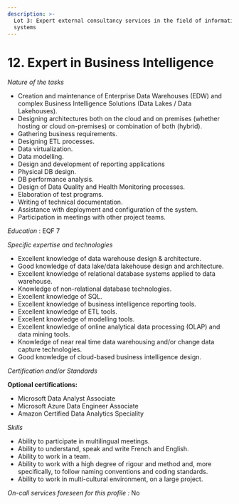 ```yaml
---
description: >-
  Lot 3: Expert external consultancy services in the field of information
  systems
---
```


# 12. Expert in Business Intelligence

_Nature of the tasks_

* Creation and maintenance of Enterprise Data Warehouses (EDW) and complex Business Intelligence Solutions (Data Lakes / Data Lakehouses).
* Designing architectures both on the cloud and on premises (whether hosting or cloud on-premises) or combination of both (hybrid).
* Gathering business requirements.
* Designing ETL processes.
* Data virtualization.
* Data modelling.
* Design and development of reporting applications
* Physical DB design.
* DB performance analysis.
* Design of Data Quality and Health Monitoring processes.
* Elaboration of test programs.
* Writing of technical documentation.
* Assistance with deployment and configuration of the system.
* Participation in meetings with other project teams.

_Education_ : EQF 7

_Specific expertise and technologies_

* Excellent knowledge of data warehouse design & architecture.
* Good knowledge of data lake/data lakehouse design and architecture.
* Excellent knowledge of relational database systems applied to data warehouse.
* Knowledge of non-relational database technologies.
* Excellent knowledge of SQL.
* Excellent knowledge of business intelligence reporting tools.
* Excellent knowledge of ETL tools.
* Excellent knowledge of modelling tools.
* Excellent knowledge of online analytical data processing (OLAP) and data mining tools.
* Knowledge of near real time data warehousing and/or change data capture technologies.
* Good knowledge of cloud-based business intelligence design.

_Certification and/or Standards_

**Optional certifications:**

* Microsoft Data Analyst Associate
* Microsoft Azure Data Engineer Associate
* Amazon Certified Data Analytics Speciality

_Skills_

* Ability to participate in multilingual meetings.
* Ability to understand, speak and write French and English.
* Ability to work in a team.
* Ability to work with a high degree of rigour and method and, more specifically, to follow naming conventions and coding standards.
* Ability to work in multi-cultural environment, on a large project.

_On-call services foreseen for this profile :_ No
